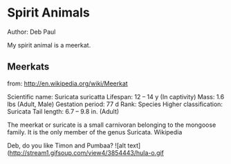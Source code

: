 # Spirit Animals
Author: Deb Paul

My spirit animal is a meerkat.

## Meerkats 
from: http://en.wikipedia.org/wiki/Meerkat

Scientific name: Suricata suricatta
Lifespan: 12 – 14 y (In captivity)
Mass: 1.6 lbs (Adult, Male)
Gestation period: 77 d
Rank: Species
Higher classification: Suricata
Tail length: 6.7 – 9.8 in. (Adult)

The meerkat or suricate is a small carnivoran belonging to the mongoose family. It is the only member of the genus Suricata. Wikipedia

Deb, do you like Timon and Pumbaa?
![alt text](http://stream1.gifsoup.com/view4/3854443/hula-o.gif